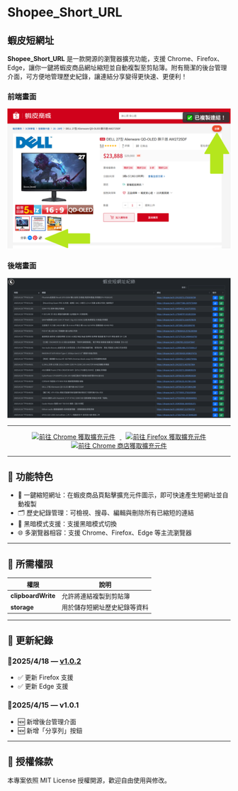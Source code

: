 # Shopee_Short_URL  
## 蝦皮短網址

**Shopee_Short_URL** 是一款開源的瀏覽器擴充功能，支援 Chrome、Firefox、Edge，讓你一鍵將蝦皮商品網址縮短並自動複製至剪貼簿。附有簡潔的後台管理介面，可方便地管理歷史紀錄，讓連結分享變得更快速、更便利！
  
### 前端畫面
![Shopee_Short_URL_Frontend](https://github.com/zz22558822/Shopee_Short_URL/blob/main/img/Shopee_Short_URL_Frontend.png)  
  
### 後端畫面
![Shopee_Short_URL_Backend](https://github.com/zz22558822/Shopee_Short_URL/blob/main/img/Shopee_Short_URL_Backend.png)  


---


<p align="center">
  <a href="https://chromewebstore.google.com/detail/nfbdjagpegcknebcjfmmhabndkjgfmop">
    <img src="https://github.com/Chek-Old/image/blob/main/Browser/Chrome.png?raw=true" alt="前往 Chrome 獲取擴充元件" width="30%" style="margin: 0 10px;">
  </a>
  <a href="https://addons.mozilla.org/zh-TW/firefox/addon/%E8%9D%A6%E7%9A%AE%E7%9F%AD%E7%B6%B2%E5%9D%80/">
    <img src="https://github.com/Chek-Old/image/blob/main/Browser/Firefox.png?raw=true" alt="前往 Firefox 獲取擴充元件" width="30%" style="margin: 0 10px;">
  </a>
  <a href="https://chromewebstore.google.com/detail/nfbdjagpegcknebcjfmmhabndkjgfmop">
    <img src="https://github.com/Chek-Old/image/blob/main/Browser/Edge.png?raw=true" alt="前往 Chrome 商店獲取擴充元件" width="30%" style="margin: 0 10px;">
  </a>
</p>


---


## 🔧 功能特色

- 🔗 一鍵縮短網址：在蝦皮商品頁點擊擴充元件圖示，即可快速產生短網址並自動複製
- 🗂 歷史紀錄管理：可檢視、搜尋、編輯與刪除所有已縮短的連結
- 🎨 黑暗模式支援：支援黑暗模式切換
- 🌐 多瀏覽器相容：支援 Chrome、Firefox、Edge 等主流瀏覽器


---


## 🔐 所需權限

| 權限       | 說明 |
|------------|------|
| **clipboardWrite** | 允許將連結複製到剪貼簿 |
| **storage** | 用於儲存短網址歷史紀錄等資料 |


---


## 📝 更新紀錄

### 📌2025/4/18 — [v1.0.2](https://github.com/zz22558822/Shopee_Short_URL/releases/tag/v1.0.2)
- ✅ 更新 Firefox 支援
- ✅ 更新 Edge 支援

### 📌2025/4/15 — v1.0.1
- 🆕 新增後台管理介面
- 🆕 新增「分享列」按鈕


---


## 📄 授權條款

本專案依照 MIT License 授權開源，歡迎自由使用與修改。
